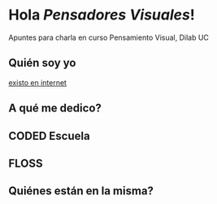 # Hola *Pensadores Visuales*!
Apuntes para charla en curso Pensamiento Visual, Dilab UC

## Quién soy yo
[existo en internet]()
## A qué me dedico?
## CODED Escuela
## FLOSS
## Quiénes están en la misma?

